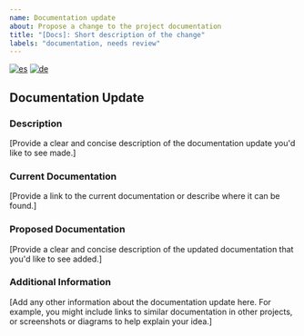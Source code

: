 ```yaml
---
name: Documentation update
about: Propose a change to the project documentation
title: "[Docs]: Short description of the change"
labels: "documentation, needs review"
---
```


<!--
Multi-language documentation_update support
-->

<!-- [![en](https://img.shields.io/badge/lang-en-red.svg)](documentation_update.md) -->
[![es](https://img.shields.io/badge/lang-es-yellow.svg)](documentation_update.es.md)
[![de](https://img.shields.io/badge/lang-de-black.svg)](documentation_update.de.md)

## Documentation Update

### Description

[Provide a clear and concise description of the documentation update you'd like to see made.]

### Current Documentation

[Provide a link to the current documentation or describe where it can be found.]

### Proposed Documentation

[Provide a clear and concise description of the updated documentation that you'd like to see added.]

### Additional Information

[Add any other information about the documentation update here. For example, you might include links to similar documentation in other projects, or screenshots or diagrams to help explain your idea.]
